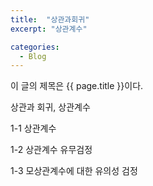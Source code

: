```yaml
---
title:  "상관과회귀"
excerpt: "상관계수"

categories:
  - Blog
---
```


이 글의 제목은 {{ page.title }}이다.

상관과 회귀, 상관계수

1-1 상관계수

1-2 상관계수 유무검정

1-3 모상관계수에 대한 유의성 검정
